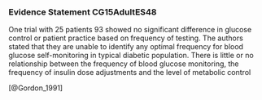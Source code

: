 ### Evidence Statement CG15AdultES48
One trial with 25 patients 93 showed no significant difference in glucose control or patient practice based on frequency of testing. The authors stated that they are unable to identify any optimal frequency for blood glucose self-monitoring in typical diabetic population. There is little or no relationship between the frequency of blood glucose monitoring, the frequency of insulin dose adjustments and the level of metabolic control



[@Gordon_1991]
